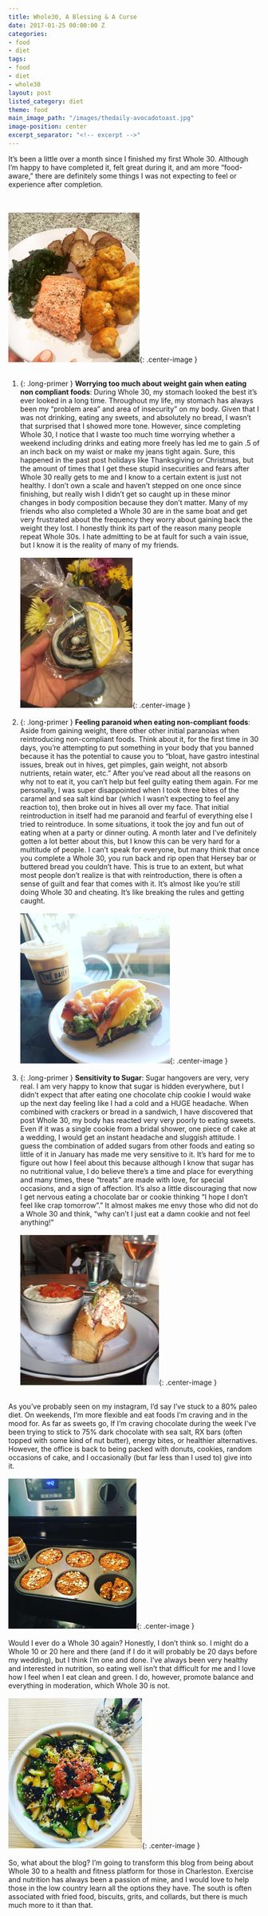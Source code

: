 ```yaml
---
title: Whole30, A Blessing & A Curse
date: 2017-01-25 00:00:00 Z
categories:
- food
- diet
tags:
- food
- diet
- whole30
layout: post
listed_category: diet
theme: food
main_image_path: "/images/thedaily-avocadotoast.jpg"
image-position: center
excerpt_separator: "<!-- excerpt -->"
---
```


It’s been a little over a month since I finished my first Whole 30. Although I’m happy to have completed it, felt great during it, and am more “food-aware,” there are definitely some things I was not expecting to feel or experience after completion.
<!-- excerpt -->
<br /><br />
![Image of spinach salmon and cauliflower](/images/whole30-salmon-cauli.jpg){: .center-image }
<br /><br />
1. {: .long-primer } **Worrying too much about weight gain when eating non compliant foods**: During Whole 30, my stomach looked the best it’s ever looked in a long time. Throughout my life, my stomach has always been my “problem area” and area of insecurity” on my body. Given that I was not drinking, eating any sweets, and absolutely no bread, I wasn’t that surprised that I showed more tone. However, since completing Whole 30, I notice that I waste too much time worrying whether a weekend including drinks and eating more freely has led me to gain .5 of an inch back on my waist or make my jeans tight again. Sure, this happened in the past post holidays like Thanksgiving or Christmas, but the amount of times that I get these stupid insecurities and fears after Whole 30 really gets to me and I know to a certain extent is just not healthy. I don’t own a scale and haven’t stepped on one once since finishing, but really wish I didn’t get so caught up in these minor changes in body composition because they don’t matter. Many of my friends who also completed a Whole 30 are in the same boat and get very frustrated about the frequency they worry about gaining back the weight they lost. I honestly think its part of the reason many people repeat Whole 30s.  I hate admitting to be at fault for such a vain issue, but I know it is the reality of many of my friends.
<br /><br />
![Image of a cookie](/images/whole30-cookie.jpg){: .center-image }
<br /><br />
2. {: .long-primer } **Feeling paranoid when eating non-compliant foods**: Aside from gaining weight, there other other initial paranoias when reintroducing non-compliant foods. Think about it, for the first time in 30 days, you’re attempting to put something in your body that you banned because it has the potential to cause you to “bloat, have gastro intestinal issues, break out in hives, get pimples, gain weight, not absorb nutrients, retain water, etc.” After you’ve read about all the reasons on why not to eat it, you can’t help but feel guilty eating them again. For me personally, I was super disappointed when I took three bites of the caramel and sea salt kind bar (which I wasn’t expecting to feel any reaction to), then broke out in hives all over my face. That initial reintroduction in itself had me paranoid and fearful of everything else I tried to reintroduce. In some situations, it took the joy and fun out of eating when at a party or dinner outing. A month later and I’ve definitely gotten a lot better about this, but I know this can be very hard for a multitude of people. I can’t speak for everyone, but many think that once you complete a Whole 30, you run back and rip open that Hersey bar or buttered bread you couldn’t have. This is true to an extent, but what most people don’t realize is that with reintroduction, there is often a sense of guilt and fear that comes with it. It’s almost like you’re still doing Whole 30 and cheating. It’s like breaking the rules and getting caught.
<br /><br />
![Image of a the daily coffee and avocado toast](/images/thedaily-avocadotoast.jpg){: .center-image }
<br /><br />
3. {: .long-primer } **Sensitivity to Sugar**: Sugar hangovers are very, very real. I am very happy to know that sugar is hidden everywhere, but I didn’t expect that after eating one chocolate chip cookie I would wake up the next day feeling like I had a cold and a HUGE headache. When combined with crackers or bread in a sandwich, I have discovered that post Whole 30, my body has reacted very very poorly to eating sweets. Even if it was a single cookie from a bridal shower, one piece of cake at a wedding, I would get an instant headache and sluggish attitude. I guess the combination of added sugars from other foods and eating so little of it in January has made me very sensitive to it. It’s hard for me to figure out how I feel about this because although I know that sugar has no nutritional value, I do believe there’s a time and place for everything and many times, these “treats” are made with love, for special occasions, and a sign of affection. It’s also a little discouraging that now I get nervous eating a chocolate bar or cookie thinking “I hope I don’t feel like crap tomorrow”.” It almost makes me envy those who did not do a Whole 30 and think, “why can’t I just eat a damn cookie and not feel anything!”
<br /><br />
![Image of a lobster-roll](/images/lobster-roll.jpg){: .center-image }
<br /><br />

As you’ve probably seen on my instagram, I’d say I’ve stuck to a 80% paleo diet. On weekends, I’m more flexible and eat foods I’m craving and in the mood for. As far as sweets go, If I’m craving chocolate during the week I’ve been trying to stick to 75% dark chocolate with sea salt, RX bars (often topped with some kind of nut butter), energy bites, or healthier alternatives. However, the office is back to being packed with donuts, cookies, random occasions of cake, and I occasionally (but far less than I used to) give into it.
<br /><br />
![Image of muffins](/images/muffinz.jpg){: .center-image }
<br /><br />
Would I ever do a Whole 30 again? Honestly, I don’t think so. I might do a Whole 10 or 20 here and there (and if I do it will probably be 20 days before my wedding), but I think I’m one and done. I’ve always been very healthy and interested in nutrition, so eating well isn’t that difficult for me and I love how I feel when I eat clean and green. I do, however, promote balance and everything in moderation, which Whole 30 is not.
<br /><br />
![Image of a poke bowl](/images/poke-bowl.jpg){: .center-image }
<br /><br />
So, what about the blog? I’m going to transform this blog from being about Whole 30 to a health and fitness platform for those in Charleston. Exercise and nutrition has always been a passion of mine, and I would love to help those in the low country learn all the options they have. The south is often associated with fried food, biscuits, grits, and collards, but there is much much more to it than that.
